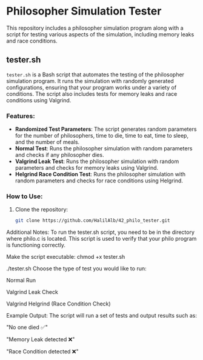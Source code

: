 # Philosopher Simulation Tester

This repository includes a philosopher simulation program along with a script for testing various aspects of the simulation, including memory leaks and race conditions.

## tester.sh

`tester.sh` is a Bash script that automates the testing of the philosopher simulation program. It runs the simulation with randomly generated configurations, ensuring that your program works under a variety of conditions. The script also includes tests for memory leaks and race conditions using Valgrind.

### Features:
- **Randomized Test Parameters**: The script generates random parameters for the number of philosophers, time to die, time to eat, time to sleep, and the number of meals.
- **Normal Test**: Runs the philosopher simulation with random parameters and checks if any philosopher dies.
- **Valgrind Leak Test**: Runs the philosopher simulation with random parameters and checks for memory leaks using Valgrind.
- **Helgrind Race Condition Test**: Runs the philosopher simulation with random parameters and checks for race conditions using Helgrind.

### How to Use:
1. Clone the repository:
   ```bash
   git clone https://github.com/HalilAlb/42_philo_tester.git

Additional Notes:
To run the tester.sh script, you need to be in the directory where philo.c is located. This script is used to verify that your philo program is functioning correctly.

Make the script executable:
chmod +x tester.sh

./tester.sh
Choose the type of test you would like to run:

Normal Run

Valgrind Leak Check

Valgrind Helgrind (Race Condition Check)

Example Output:
The script will run a set of tests and output results such as:

"No one died ✅"

"Memory Leak detected ❌"

"Race Condition detected ❌"
